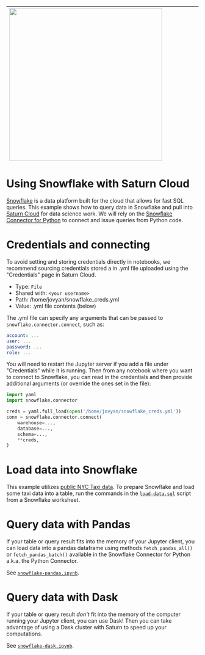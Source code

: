 |<img src="img/snowflake.png" width="400" /> |$~~~~~~~~~~~~~~~~~~$| <img src="img/saturn.png" width="400" />|
| -- | -- | -- |


# Using Snowflake with Saturn Cloud

[Snowflake](https://www.snowflake.com/) is a data platform built for the cloud that allows for fast SQL queries. This example shows how to query data in Snowflake and pull into [Saturn Cloud](https://www.saturncloud.io/) for data science work. We will rely on the [Snowflake Connector for Python](https://docs.snowflake.com/en/user-guide/python-connector.html) to connect and issue queries from Python code.

# Credentials and connecting

To avoid setting and storing credentials directly in notebooks, we recommend sourcing credentials stored a in .yml file uploaded using the "Credentials" page in Saturn Cloud.

- Type: `File`
- Shared with: `<your username>`
- Path: /home/jovyan/snowflake_creds.yml
- Value: .yml file contents (below)

The .yml file can specify any arguments that can be passed to `snowflake.connector.connect`, such as:

```yaml
account: ...
user: ...
password: ...
role: ...
```

You will need to restart the Jupyter server if you add a file under "Credentials" while it is running. Then from any notebook where you want to connect to Snowflake, you can read in the credentials and then provide additional arguments (or override the ones set in the file):

```python
import yaml
import snowflake.connector

creds = yaml.full_load(open('/home/jovyan/snowflake_creds.yml'))
conn = snowflake.connector.connect(
    warehouse=...,
    database=...,
    schema=...,
    **creds,
)
```

# Load data into Snowflake

This example utilizes [public NYC Taxi data](https://www1.nyc.gov/site/tlc/about/tlc-trip-record-data.page). To prepare Snowflake and load some taxi data into a table, run the commands in the [`load-data.sql`](load-data.sql) script from a Snowflake worksheet.

# Query data with Pandas

If your table or query result fits into the memory of your Jupyter client, you can load data into a pandas dataframe using methods `fetch_pandas_all()` or `fetch_pandas_batch()` available in the Snowflake Connector for Python a.k.a. the Python Connector.

See [`snowflake-pandas.ipynb`](snowflake-pandas.ipynb).

# Query data with Dask
If your table or query result _don't_ fit into the memory of the computer running your Jupyter client, you can use Dask! Then you can take advantage of using a Dask cluster with Saturn to speed up your computations.

See [`snowflake-dask.ipynb`](snowflake-dask.ipynb).
